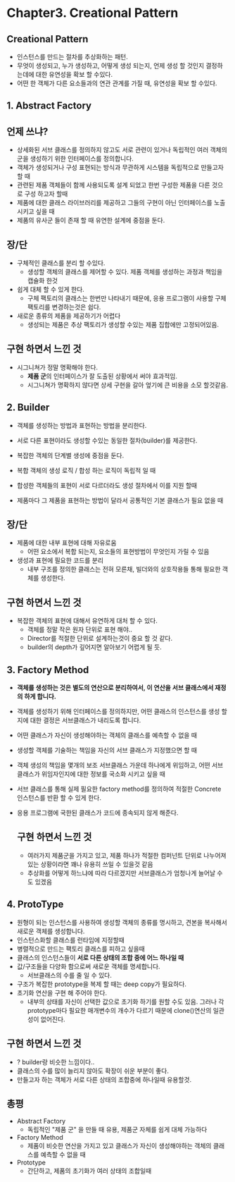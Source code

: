 # Chapter3. Creational Pattern

## Creational Pattern

- 인스턴스를 만드는 절차를 추상화하는 패턴.
- 무엇이 생성되고, 누가 생성하고, 어떻게 생성 되는지, 언제 생성 할 것인지 결정하는데에 대한 유연성을 확보 할 수있다.
- 어떤 한 객체가 다른 요소들과의 연관 관계를 가질 때, 유연성을 확보 할 수있다.

## 1. Abstract Factory

## 언제 쓰냐?

- 상세화된 서브 클래스를 정의하지 않고도 서로 관련이 있거나 독립적인 여러 객체의 군을 생성하기 위한 인터페이스를 정의합니다.
- 객체가 생성되거나 구성 표현되는 방식과 무관하게 시스템을 독립적으로 만들고자 할 때
- 관련된 제품 객체들이 함께 사용되도록 설계 되었고 한번 구성한 제품을 다른 것으로 구성 하고자 할때
- 제품에 대한 클래스 라이브러리를 제공하고 그들의 구현이 아닌 인터페이스를 노출 시키고 싶을 때
- 제품의 유사군 들이 존재 할 때 유연한 설계에 중점을 둔다.

## 장/단

- 구체적인 클래스를 분리 할 수있다.
    - 생성할 객체의 클래스를 제어할 수 있다. 제품 객체를 생성하는 과정과 책임을 캡슐화 한것
- 쉽게 대체 할 수 있게 한다.
    - 구체 팩토리의 클래스는 한번만 나타내기 때문에, 응용 프로그램이 사용할 구체 팩토리를 변경하는것은 쉽다.
- 새로운 종류의 제품을 제공하기가 어렵다
    - 생성되는 제품은 추상 팩토리가 생성할 수있는 제품 집합에만 고정되어있음.

## 구현 하면서 느낀 것

- 시그니쳐가 정말 명확해야 한다.
    - **제품 군**의 인터페이스가 잘 도출된 상황에서 써야 효과적임.
    - 시그니쳐가 명확하지 않다면 상세 구현을 갈아 엎기에 큰 비용을 소모 할것같음.

## 2. Builder

- 객체를 생성하는 방법과 표현하는 방법을 분리한다.
- 서로 다른 표현이라도 생성할 수있는 동일한 절차(builder)를 제공한다.
- 복잡한 객체의 단계별 생성에 중점을 둔다.

- 복합 객체의 생성 로직 / 합성 하는 로직이 독립적 일 때
- 합성한 객체들의 표현이 서로 다르더라도 생성 절차에서 이를 지원 할때
- 제품마다 그 제품을 표현하는 방법이 달라서 공통적인 기본 클래스가 필요 없을 때

## 장/단

- 제품에 대한 내부 표현에 대해 자유로움
    - 어떤 요소에서 복합 되는지, 요소들의 표현방법이 무엇인지 가릴 수 있음
- 생성과 표현에 필요한 코드를 분리
    - 내부 구조를 정의한 클래스는 전혀 모른채, 빌더와의 상호작용들 통해 필요한 객체를 생성한다.

## 구현 하면서 느낀 것

- 복잡한 객체의 표현에 대해서 유연하게 대처 할 수 있다.
    - 객체를 정말 작은 원자 단위로 표현 해야..
    - Director를 적절한 단위로 설계하는것이 중요 할 것 같다.
    - builder의 depth가 깊어지면 알아보기 어렵게 될 듯.

## 3. Factory Method

- **객체를 생성하는 것은 별도의 연산으로 분리하여서, 이 연산을 서브 클래스에서 재정의 하게 합니다.**
- 객체를 생성하기 위해 인터페이스를 정의하지만, 어떤 클래스의 인스턴스를 생성 할지에 대한 결정은 서브클래스가 내리도록 합니다.
- 어떤 클래스가 자신이 생성해야하는 객체의 클래스를 예측할 수 없을 때
- 생성할 객체를 기술하는 책임을 자신의 서브 클래스가 지정했으면 할 때
- 객체 생성의 책임을 몇개의 보조 서브클래스 가운데 하나에게 위임하고, 어떤 서브클래스가 위임자인지에 대한 정보를 국소화 시키고 싶을 때
- 서브 클래스를 통해 실제 필요한 factory method를 정의하여 적절한 Concrete 인스턴스를 반환 할 수 있게 한다.
- 응용 프로그램에 국한된 클래스가 코드에 종속되지 않게 해준다.

    ## 구현 하면서 느낀 것

    - 여러가지 제품군을 가지고 있고, 제품 하나가 적절한 컴퍼넌트 단위로 나누어져 있는 상황이라면 꽤나 유용히 쓰일 수 있을것 같음
    - 추상화를 어떻게 하느냐에 따라 다르겠지만 서브클래스가 엄청나게 늘어날 수도 있겠음

## 4. ProtoType

- 원형이 되는 인스턴스를 사용하여 생성할 객체의 종류를 명시하고, 견본을 복사해서 새로운 객체를 생성합니다.
- 인스턴스화할 클래스를 런타임에 지정할때
- 병렬적으로 만드는 팩토리 클래스를 피하고 싶을때
- 클래스의 인스턴스들이 **서로 다른 상태의 조합 중에 어느 하나일 때**
- 값/구조들을 다양화 함으로써 새로운 객체를 명세합니다.
    - 서브클래스의 수를 줄 일 수 있다.
- 구조가 복잡한 prototype을 복제 할 때는 deep copy가 필요하다.
- 초기화 연산을 구현 해 주어야 한다.
    - 내부의 상태를 자신이 선택한 값으로 초기화 하기를 원할 수도 있음. 그러나 각 prototype마다 필요한 매개변수의 개수가 다르기 때문에 clone()연산의 일관성이 없어진다.

## 구현 하면서 느낀 것
- ? builder랑 비슷한 느낌이다..
- 클래스의 수를 많이 늘리지 않아도 확장이 쉬운 부분이 좋다.
- 만들고자 하는 객체가 서로 다른 상태의 조합중에 하나일때 유용할것.

## 총평

- Abstract Factory
    - 독립적인 "제품 군" 을 만들 때 유용, 제품군 자체를 쉽게 대체 가능하다
- Factory Method
    - 제품이 비슷한 연산을 가지고 있고 클래스가 자신이 생성해야하는 객체의 클래스를 예측할 수 없을 때
- Prototype
    - 간단하고, 제품의 초기화가 여러 상태의 조합일때
